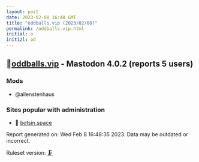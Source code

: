 ```yaml
---
layout: post
date: 2023-02-08 16:48 GMT
title: "oddballs.vip (2023/02/08)"
permalink: /oddballs-vip.html
initial: o
initi2l: od
---
```


## 🐘[oddballs.vip](https://oddballs.vip) - Mastodon 4.0.2 (reports 5 users)

### Mods
 * @allenstenhaus

### Sites popular with administration

* 🐘 [botsin.space](/botsin-space.html)

Report generated on: Wed Feb  8 16:48:35 2023. Data may be outdated or incorrect.

Ruleset version: [🗜](/version-clamp)
